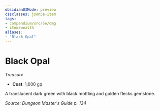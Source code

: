 ```yaml
---
obsidianUIMode: preview
cssclasses: json5e-item
tags:
- compendium/src/5e/dmg
- item/wealth
aliases: 
- "Black Opal"
---
```

# Black Opal
*Treasure*  

- **Cost**: 1,000 gp

A translucent dark green with black mottling and golden flecks gemstone.

*Source: Dungeon Master's Guide p. 134*